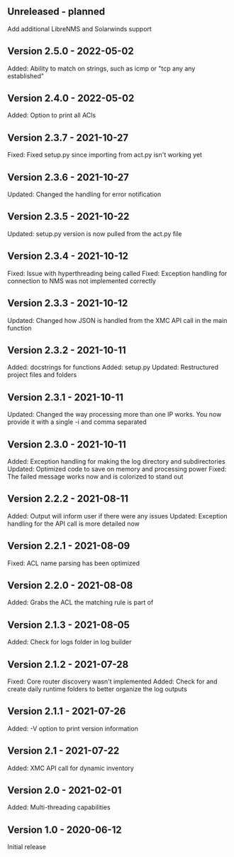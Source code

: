 Unreleased - planned
--------------------
Add additional LibreNMS and Solarwinds support


Version 2.5.0 - 2022-05-02
--------------------------
Added: Ability to match on strings, such as icmp or "tcp any any established"


Version 2.4.0 - 2022-05-02
--------------------------
Added: Option to print all ACls


Version 2.3.7 - 2021-10-27
--------------------------
Fixed: Fixed setup.py since importing from act.py isn't working yet


Version 2.3.6 - 2021-10-27
--------------------------
Updated: Changed the handling for error notification


Version 2.3.5 - 2021-10-22
--------------------------
Updated: setup.py version is now pulled from the act.py file


Version 2.3.4 - 2021-10-12
--------------------------
Fixed: Issue with hyperthreading being called
Fixed: Exception handling for connection to NMS was not implemented correctly


Version 2.3.3 - 2021-10-12
--------------------------
Updated: Changed how JSON is handled from the XMC API call in the main function


Version 2.3.2 - 2021-10-11
--------------------------
Added: docstrings for functions
Added: setup.py
Updated: Restructured project files and folders


Version 2.3.1 - 2021-10-11
--------------------------
Updated: Changed the way processing more than one IP works. You now provide it with a single -i and comma separated


Version 2.3.0 - 2021-10-11
--------------------------
Added: Exception handling for making the log directory and subdirectories
Updated: Optimized code to save on memory and processing power
Fixed: The failed message works now and is colorized to stand out


Version 2.2.2 - 2021-08-11
--------------------------
Added: Output will inform user if there were any issues
Updated: Exception handling for the API call is more detailed now


Version 2.2.1 - 2021-08-09
--------------------------
Fixed: ACL name parsing has been optimized


Version 2.2.0 - 2021-08-08
--------------------------
Added: Grabs the ACL the matching rule is part of


Version 2.1.3 - 2021-08-05
--------------------------
Added: Check for logs folder in log builder


Version 2.1.2 - 2021-07-28
--------------------------
Fixed: Core router discovery wasn't implemented
Added: Check for and create daily runtime folders to better organize the log outputs


Version 2.1.1 - 2021-07-26
--------------------------
Added: -V option to print version information


Version 2.1 - 2021-07-22
------------------------
Added: XMC API call for dynamic inventory


Version 2.0 - 2021-02-01
------------------------
Added: Multi-threading capabilities


Version 1.0 - 2020-06-12
------------------------
Initial release
